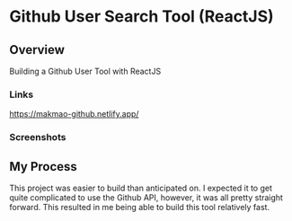 # Github User Search Tool (ReactJS)


## Overview

Building a Github User Tool with ReactJS

### Links

https://makmao-github.netlify.app/

### Screenshots

## My Process

This project was easier to build than anticipated on. I expected it to get quite complicated to use the Github API, however, it was all pretty straight forward. This resulted in me being able to build this tool relatively fast. 
